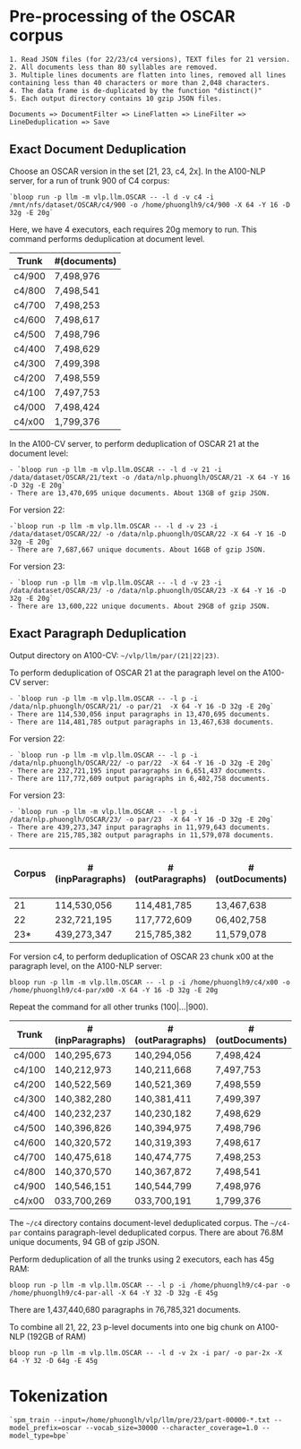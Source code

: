 # Pre-processing of the OSCAR corpus

    1. Read JSON files (for 22/23/c4 versions), TEXT files for 21 version.
    2. All documents less than 80 syllables are removed.
    3. Multiple lines documents are flatten into lines, removed all lines containing less than 40 characters or more than 2,048 characters.
    4. The data frame is de-duplicated by the function "distinct()"  
    5. Each output directory contains 10 gzip JSON files.

    Documents => DocumentFilter => LineFlatten => LineFilter => LineDeduplication => Save

## Exact Document Deduplication

Choose an OSCAR version in the set [21, 23, c4, 2x]. In the A100-NLP server, for a run of trunk 900 of C4 corpus:

    `bloop run -p llm -m vlp.llm.OSCAR -- -l d -v c4 -i /mnt/nfs/dataset/OSCAR/c4/900 -o /home/phuonglh9/c4/900 -X 64 -Y 16 -D 32g -E 20g`

Here, we have 4 executors, each requires 20g memory to run. This command performs deduplication at document level. 

| Trunk  | #(documents) |
|--------|--------------|
| c4/900 | 7,498,976    |
| c4/800 | 7,498,541    | 
| c4/700 | 7,498,253    | 
| c4/600 | 7,498,617    |
| c4/500 | 7,498,796    |
| c4/400 | 7,498,629    |
| c4/300 | 7,499,398    |
| c4/200 | 7,498,559    |
| c4/100 | 7,497,753    |
| c4/000 | 7,498,424    |
| c4/x00 | 1,799,376    |

In the A100-CV server, to perform deduplication of OSCAR 21 at the document level:    

    - `bloop run -p llm -m vlp.llm.OSCAR -- -l d -v 21 -i /data/dataset/OSCAR/21/text -o /data/nlp.phuonglh/OSCAR/21 -X 64 -Y 16 -D 32g -E 20g`
    - There are 13,470,695 unique documents. About 13GB of gzip JSON.

For version 22:

    -`bloop run -p llm -m vlp.llm.OSCAR -- -l d -v 23 -i /data/dataset/OSCAR/22/ -o /data/nlp.phuonglh/OSCAR/22 -X 64 -Y 16 -D 32g -E 20g`
    - There are 7,687,667 unique documents. About 16GB of gzip JSON.

For version 23:

    - `bloop run -p llm -m vlp.llm.OSCAR -- -l d -v 23 -i /data/dataset/OSCAR/23/ -o /data/nlp.phuonglh/OSCAR/23 -X 64 -Y 16 -D 32g -E 20g`
    - There are 13,600,222 unique documents. About 29GB of gzip JSON.

## Exact Paragraph Deduplication

Output directory on A100-CV: `~/vlp/llm/par/(21|22|23)`.

To perform deduplication of OSCAR 21 at the paragraph level on the A100-CV server:

    - `bloop run -p llm -m vlp.llm.OSCAR -- -l p -i /data/nlp.phuonglh/OSCAR/21/ -o par/21  -X 64 -Y 16 -D 32g -E 20g`
    - There are 114,530,056 input paragraphs in 13,470,695 documents. 
    - There are 114,481,785 output paragraphs in 13,467,638 documents.

For version 22:

    - `bloop run -p llm -m vlp.llm.OSCAR -- -l p -i /data/nlp.phuonglh/OSCAR/22/ -o par/22  -X 64 -Y 16 -D 32g -E 20g`
    - There are 232,721,195 input paragraphs in 6,651,437 documents.
    - There are 117,772,609 output paragraphs in 6,402,758 documents.

For version 23: 

    - `bloop run -p llm -m vlp.llm.OSCAR -- -l p -i /data/nlp.phuonglh/OSCAR/23/ -o par/23  -X 64 -Y 16 -D 32g -E 20g`
    - There are 439,273,347 input paragraphs in 11,979,643 documents.
    - There are 215,785,382 output paragraphs in 11,579,078 documents.


| Corpus | #(inpParagraphs) | #(outParagraphs) | #(outDocuments) | Size (GB gzip json) |
|--------|------------------|------------------|-----------------|---------------------| 
| 21     | 114,530,056      | 114,481,785      | 13,467,638      | 13.0                |
| 22     | 232,721,195      | 117,772,609      | 06,402,758      | 09.8                |           
| 23*    | 439,273,347      | 215,785,382      | 11,579,078      | 18.0                |


For version c4, to perform deduplication of OSCAR 23 chunk x00 at the paragraph level, on the A100-NLP server:

`bloop run -p llm -m vlp.llm.OSCAR -- -l p -i /home/phuonglh9/c4/x00 -o /home/phuonglh9/c4-par/x00 -X 64 -Y 16 -D 32g -E 20g`

Repeat the command for all other trunks (100|...|900).

| Trunk  | #(inpParagraphs) | #(outParagraphs) | #(outDocuments) |
|--------|------------------|------------------|-----------------| 
| c4/000 | 140,295,673      | 140,294,056      | 7,498,424       |
| c4/100 | 140,212,973      | 140,211,668      | 7,497,753       |
| c4/200 | 140,522,569      | 140,521,369      | 7,498,559       |
| c4/300 | 140,382,280      | 140,381,411      | 7,499,397       |
| c4/400 | 140,232,237      | 140,230,182      | 7,498,629       |
| c4/500 | 140,396,826      | 140,394,975      | 7,498,796       |
| c4/600 | 140,320,572      | 140,319,393      | 7,498,617       |
| c4/700 | 140,475,618      | 140,474,775      | 7,498,253       |
| c4/800 | 140,370,570      | 140,367,872      | 7,498,541       |
| c4/900 | 140,546,151      | 140,544,799      | 7,498,976       |
| c4/x00 | 033,700,269      | 033,700,191      | 1,799,376       |

The `~/c4` directory contains document-level deduplicated corpus. The `~/c4-par` contains paragraph-level deduplicated corpus.
There are about 76.8M unique documents, 94 GB of gzip JSON. 

Perform deduplication of all the trunks using 2 executors, each has 45g RAM:

`bloop run -p llm -m vlp.llm.OSCAR -- -l p -i /home/phuonglh9/c4-par -o /home/phuonglh9/c4-par-all -X 64 -Y 32 -D 32g -E 45g`

There are 1,437,440,680 paragraphs in 76,785,321 documents. 

To combine all 21, 22, 23 p-level documents into one big chunk on A100-NLP (192GB of RAM)

`bloop run -p llm -m vlp.llm.OSCAR -- -l d -v 2x -i par/ -o par-2x -X 64 -Y 32 -D 64g -E 45g`

    
# Tokenization

    `spm_train --input=/home/phuonglh/vlp/llm/pre/23/part-00000-*.txt --model_prefix=oscar --vocab_size=30000 --character_coverage=1.0 --model_type=bpe`
